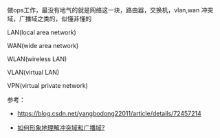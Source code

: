 做ops工作，最没有地气的就是网络这一块，路由器，交换机，vlan,wan 冲突域，广播域之类的，似懂非懂的




LAN(local area network)


WAN(wide area network)


WLAN(wireless LAN)


VLAN(virtual LAN) 


VPN(virtual private network)




参考：
- https://blog.csdn.net/yangbodong22011/article/details/72457214


- [如何形象地理解冲突域和广播域?](https://www.zhihu.com/question/27723724)
